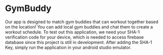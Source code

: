 # GymBuddy
Our app is designed to match gym buddies that can workout together based on the location! You can add local gym buddies and chat them to create a workout schedule.
To test out this application, we need your SHA-1 verification code for your device, which is needed to access firebase database since this project is still in development.
After adding the SHA-1 Key, simply run the application in your android studio emulator. 

